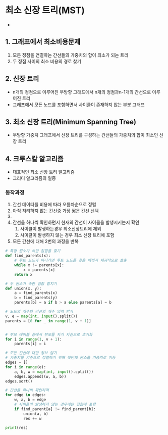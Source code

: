 # 최소 신장 트리(MST)
- 
## 1. 그래프에서 최소비용문제

1. 모든 정점을 연결하는 간선들의 가중치의 합이 최소가 되는 트리
2. 두 정점 사이의 최소 비용의 경로 찾기

## 2. 신장 트리

- n개의 정점으로 이루어진 무방향 그래프에서 n개의 정점과n-1개의 간선으로 이루어진 트리
- 그래프에서 모든 노드를 포함하면서 사이클이 존재하지 않는 부분 그래프
  
## 3. 최소 신장 트리(Minimum Spanning Tree)

- 무방향 가중치 그래프에서 신장 트리를 구성하는 간선들의 가중치의 합이 최소인 신장 트리

## 4. 크루스칼 알고리즘
- 대표적인 최소 신장 트리 알고리즘
- 그리디 알고리즘의 일종

### 동작과정
1. 간선 데이터를 비용에 따라 오름차순으로 정렬
2. 아직 처리하지 않는 간선중 가장 짧은 간선 선택
3. 
4. 간선을 하나씩 확인하면서 현재의 간선이 사이클을 발생시키는지 확인
   1. 사이클이 발생하는경우 최소신장트리에 제외
   2. 사이클이 발생하지 않는 경우 최소 신장 트리에 포함
5. 모든 간선에 대해 2번의 과정을 반복

```python
# 특정 원소가 속한 집합을 찾기
def find_parents(x):
    # 루트 노드가 아니라면 투트 노드를 찾을 때까지 재귀적으로 호출
    while x != parents[x]:
        x = parents[x]
    return x

# 두 원소가 속한 집합 합치기
def union(x, y):
    a = find_parents(x)
    b = find_parents(y)
    parents[b] = a if b > a else parents[a] = b

# 노드의 개수와 간선의 개수 입력 받기
v, e = map(int, input().split())
parents = [0 for _ in range(1, v + 1)]


# 부모 테이블 상에서 부모를 자기 자신으로 초기화
for i in range(1, v + 1):
    parents[i] = i

# 모든 간선에 대한 정보 담기
# 가중치를 기준으로 정렬하기 위해 첫번째 원소를 가중치로 이동
edges = []
for i in range(e):
    a, b, w = map(int, input().split())
    edges.append((w, a, b))
edges.sort()

# 간선을 하나씩 확인하며 
for edge in edges:
    w, a, b = edge
    # 사이클이 발생하지 않는 경우에만 집합에 포함
    if find_parent[a] != find_parent[b]:
        union(a, b)
        res += w

print(res)
```